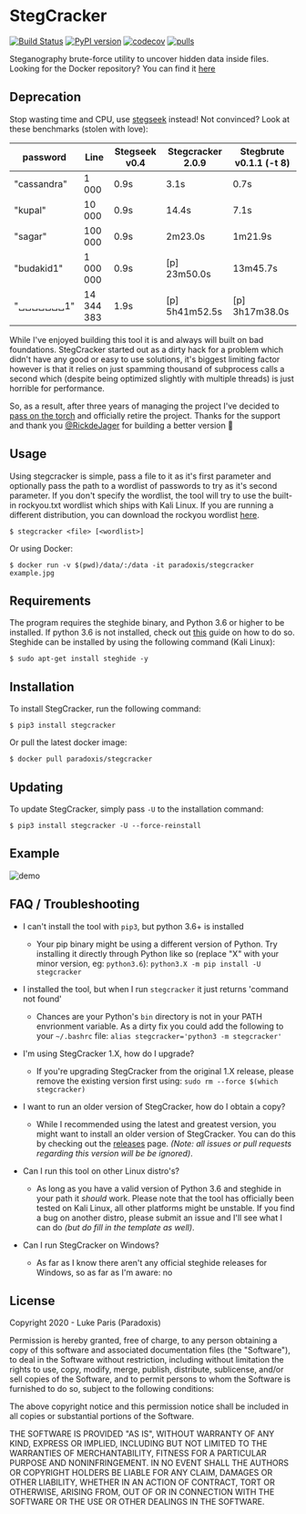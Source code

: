 # StegCracker
[![Build Status](https://travis-ci.org/Paradoxis/StegCracker.svg?branch=master)](https://travis-ci.org/Paradoxis/StegCracker)
[![PyPI version](https://badge.fury.io/py/stegcracker.svg)](https://badge.fury.io/py/stegcracker)
[![codecov](https://codecov.io/gh/Paradoxis/StegCracker/branch/master/graph/badge.svg)](https://codecov.io/gh/Paradoxis/StegCracker)
[![pulls](https://img.shields.io/docker/pulls/paradoxis/stegcracker.svg)](https://hub.docker.com/r/paradoxis/stegcracker)

Steganography brute-force utility to uncover hidden data inside files. <br>
Looking for the Docker repository? You can find it [here](https://hub.docker.com/r/paradoxis/stegcracker)

## Deprecation
Stop wasting time and CPU, use [stegseek](https://github.com/RickdeJager/stegseek) instead! Not convinced? Look at these benchmarks (stolen with love):

| password    | Line        | Stegseek v0.4 | Stegcracker 2.0.9 | Stegbrute v0.1.1 (-t 8) |
|-------------|-------------|---------------|-------------------|-------------------------|
| "cassandra" | 1 000       |          0.9s |              3.1s |                    0.7s |
| "kupal"     | 10 000      |          0.9s |             14.4s |                    7.1s |
| "sagar"     | 100 000     |          0.9s |           2m23.0s |                 1m21.9s |
| "budakid1"  | 1 000 000   |          0.9s | [p]      23m50.0s |                13m45.7s |
| "␣␣␣␣␣␣␣1"  | 14 344 383  |          1.9s | [p]    5h41m52.5s | [p]          3h17m38.0s |

While I've enjoyed building this tool it is and always will built on bad foundations. StegCracker
started out as a dirty hack for a problem which didn't have any good or easy to use solutions, it's 
biggest limiting factor however is that it relies on just spamming thousand of subprocess calls a second
which (despite being optimized slightly with multiple threads) is just horrible for performance.

So, as a result, after three years of managing the project I've decided to
[pass on the torch](https://github.com/RickdeJager/stegseek/issues/4) and officially
retire the project. Thanks for the support and thank you [@RickdeJager](https://github.com/RickdeJager) for building a better version :tada:

## Usage
Using stegcracker is simple, pass a file to it as it's first parameter and 
optionally pass the path to a wordlist of passwords to try as it's second 
parameter. If you don't specify the wordlist, the tool will try to use the 
built-in rockyou.txt wordlist which ships with Kali Linux. If you are running a 
different distribution, you can download the rockyou wordlist 
[here](https://github.com/danielmiessler/SecLists/raw/master/Passwords/Leaked-Databases/rockyou.txt.tar.gz).

```
$ stegcracker <file> [<wordlist>]
```

Or using Docker:

```
$ docker run -v $(pwd)/data/:/data -it paradoxis/stegcracker example.jpg
```

## Requirements
The program requires the steghide binary, and Python 3.6 or higher to be installed. If 
python 3.6 is not installed, check out [this](https://unix.stackexchange.com/questions/332641/how-to-install-python-3-6)
guide on how to do so. Steghide can be installed by using the following command (Kali Linux):

```
$ sudo apt-get install steghide -y
```

## Installation
To install StegCracker, run the following command:

```
$ pip3 install stegcracker
```

Or pull the latest docker image:

```
$ docker pull paradoxis/stegcracker
```

## Updating
To update StegCracker, simply pass `-U` to the installation command:

```
$ pip3 install stegcracker -U --force-reinstall
```

## Example

![demo](https://github.com/Paradoxis/StegCracker/raw/master/stegcracker.gif)
 
## FAQ / Troubleshooting

* I can't install the tool with `pip3`, but python 3.6+ is installed
    * Your pip binary might be using a different version of Python. Try installing it 
      directly through Python like so (replace "X" with your minor version, eg: `python3.6`): 
      `python3.X -m pip install -U stegcracker`
      
* I installed the tool, but when I run `stegcracker` it just returns 'command not found'
    * Chances are your Python's `bin` directory is not in your PATH envrionment variable. 
      As a dirty fix you could add the following to your `~/.bashrc` file: `alias stegcracker='python3 -m stegcracker'`

* I'm using StegCracker 1.X, how do I upgrade?
    * If you're upgrading StegCracker from the original 1.X release, please 
      remove the existing version first using: `sudo rm --force $(which stegcracker)`

* I want to run an older version of StegCracker, how do I obtain a copy?
    * While I recommended using the latest and greatest version, you might want 
      to install an older version of StegCracker. You can do this
      by checking out the [releases](https://github.com/Paradoxis/StegCracker/releases) 
      page. _(Note: all issues or pull requests regarding this version will be be ignored)_.

* Can I run this tool on other Linux distro's? 
    * As long as you have a valid version of Python 3.6 and steghide in your path
      it *should* work. Please note that the tool has officially been tested on 
      Kali Linux, all other platforms might be unstable. If you find a bug on 
      another distro, please submit an issue and I'll see what I can do 
      _(but do fill in the template as well)_.
      
* Can I run StegCracker on Windows?
    * As far as I know there aren't any official steghide releases for Windows, 
    so as far as I'm aware: no

## License
Copyright 2020 - Luke Paris (Paradoxis)

Permission is hereby granted, free of charge, to any person obtaining a copy of this software and associated documentation files (the "Software"), to deal in the Software without restriction, 
including without limitation the rights to use, copy, modify, merge, publish, distribute, sublicense, and/or sell copies of the Software, and to permit persons to whom the Software is furnished to 
do so, subject to the following conditions:

The above copyright notice and this permission notice shall be included in all copies or substantial portions of the Software.

THE SOFTWARE IS PROVIDED "AS IS", WITHOUT WARRANTY OF ANY KIND, EXPRESS OR IMPLIED, INCLUDING BUT NOT LIMITED TO THE WARRANTIES OF MERCHANTABILITY, FITNESS FOR A PARTICULAR PURPOSE AND 
NONINFRINGEMENT. IN NO EVENT SHALL THE AUTHORS OR COPYRIGHT HOLDERS BE LIABLE FOR ANY CLAIM, DAMAGES OR OTHER LIABILITY, WHETHER IN AN ACTION OF CONTRACT, TORT OR OTHERWISE, ARISING FROM, OUT OF 
OR IN CONNECTION WITH THE SOFTWARE OR THE USE OR OTHER DEALINGS IN THE SOFTWARE.
